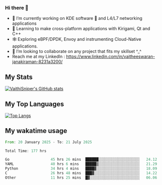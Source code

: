 ### Hi there 👋

- 🔭 I’m currently working on KDE software 💓 and L4/L7 networking applications 
- 📖 Learning to make cross-platform applications with Kirigami, Qt and C++
- 🕸️ Exploring eBPF/DPDK, Envoy and instrumenting Cloud-Native applications. 
- 👯 I’m looking to collaborate on any project that fits my skillset ^_^
- Reach me at my LinkedIn : https://www.linkedin.com/in/vaitheeswaran-janakiraman-8231a3200/

## My Stats
[![VaithiSniper's GitHub stats](https://github-readme-stats.vercel.app/api?username=VaithiSniper&hide=stars&theme=radical)](https://github.com/anuraghazra/github-readme-stats)

## My Top Languages

[![Top Langs](https://github-readme-stats.vercel.app/api/top-langs/?username=VaithiSniper&layout=compact)](https://github.com/anuraghazra/github-readme-stats)

## My wakatime usage

<!--START_SECTION:waka-->

```rust
From: 20 January 2025 - To: 21 July 2025

Total Time: 177 hrs

Go                   45 hrs 26 mins  ██████░░░░░░░░░░░░░░░░░░░   24.12 %
YAML                 40 hrs 6 mins   █████▒░░░░░░░░░░░░░░░░░░░   21.29 %
Python               34 hrs 4 mins   ████▓░░░░░░░░░░░░░░░░░░░░   18.09 %
C                    26 hrs 48 mins  ███▓░░░░░░░░░░░░░░░░░░░░░   14.22 %
Other                11 hrs 25 mins  █▓░░░░░░░░░░░░░░░░░░░░░░░   06.06 %
```

<!--END_SECTION:waka-->
